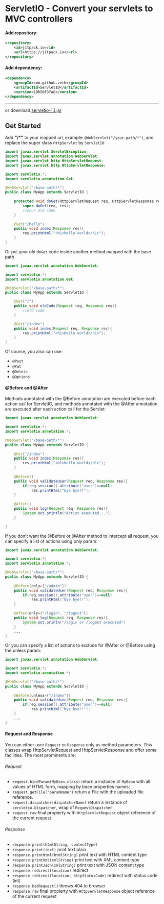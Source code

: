 # ServletIO - Convert your servlets to MVC controllers

#### Add repository:
```xml
<repository>
	<id>jitpack.io</id>
	<url>https://jitpack.io</url>
</repository>
```
#### Add dependency:
```xml
<dependency>
    <groupId>com.github.zerh</groupId>
    <artifactId>ServletIO</artifactId>
    <version>19b50f3fa8</version>
</dependency>
```

---
or download [servletio-1.1.jar](https://mega.nz/#!h0lVGYjL!pKf_q6WPZRQT_5epzcY4TzNbPaKz05oejEXIAoVIc6M)

## Get Started
Add **"/*"** to your mapped url, example: ```@WebServlet("/your-path/*")```, and replace the super class ```HttpServlet``` by ```ServletIO```

```java
import javax.servlet.ServletException;
import javax.servlet.annotation.WebServlet;
import javax.servlet.http.HttpServletRequest;
import javax.servlet.http.HttpServletResponse;

import servletio.*;
import servletio.annotation.Get;

@WebServlet("/base-path/*")
public class MyApp extends ServletIO {
    
    protected void doGet(HttpServletRequest req, HttpServletResponse res) {
        super.doGet(req, res);
        //your old code
    }
    
    @Get("/hello")
    public void index(Response res){
        res.printHtml("<h1>hello world</h1>");
    }
}

```
Or put your old ```doGet``` code inside another method mapped with the base path
```java
import javax.servlet.annotation.WebServlet;

import servletio.*;
import servletio.annotation.Get;

@WebServlet("/base-path/*")
public class MyApp extends ServletIO {

    @Get("/")
    public void oldCode(Request req, Response res){
        //old code
    }

    @Get("/index")
    public void index(Request req, Response res){
        res.printHtml("<h1>hello world</h1>");
    }
}
```

Of course, you also can use:
- ```@Post```
- ```@Put```
- ```@Delete```
- ```@Options```

#### @Before and @After

Methods annotated with the @Before annotation are executed before each action call for ServletIO, and methods annotated with the @After annotation are executed after each action call for the Servlet:

```java
import javax.servlet.annotation.WebServlet;

import servletio.*;
import servletio.annotation.*;

@WebServlet("/base-path/*")
public class MyApp extends ServletIO {
       
    @Get("/index")
    public void index(Response res){
        res.printHtml("<h1>hello world</h1>");
    }
    
    @Before()
    public void validateUser(Request req, Response res){
        if(req.session().attribute("user")==null)
            res.printHtml("bye bye!!");
    }
    
    @After()
    public void log(Request req, Response res){
        System.out.println("Action executed...");
    }

}
```
If you don’t want the @Before or @After method to intercept all request, you can specify a list of actions using only param:

```java
import javax.servlet.annotation.WebServlet;

import servletio.*;
import servletio.annotation.*;

@WebServlet("/base-path/*")
public class MyApp extends ServletIO {
    
    @Before(only={"/admin"})
    public void validateUser(Request req, Response res){
        if(req.session().attribute("user")==null)
            res.printHtml("bye bye!!");
    }
    
    @After(only={"/login", "/logout"})
    public void log(Request req, Response res){
        System.out.prinln("/login or /logout executed")
    }
    ...
}
```

Or you can specify a list of actions to exclude for @After or @Before using the unless param:

```java
import javax.servlet.annotation.WebServlet;

import servletio.*;
import servletio.annotation.*;

@WebServlet("/base-path/*")
public class MyApp extends ServletIO {
    
    @Before(unless={"/index"})
    public void validateUser(Request req, Response res){
        if(req.session().attribute("user")==null)
            res.printHtml("bye bye!!");
    }
    ...
}
```

#### Request and Response

You can either user ```Request``` or ```Response``` only as method parameters. This classes wrap HttpServletRequest and HttpServletResponse and offer some facilities. The most prominents are:

###### Request
- ```request.bindParam(MyBean.class)``` return a instance of ```MyBean``` with all values of HTML form, mapping by bean properties names;
- ```request.getFile("paramName")``` return a File with the uploaded file reference.
- ```request.dispatcher(dispatcherName)``` return a instance of ```servletio.Dispatcher```, wrap of ```RequestDispatcher```
- ```request.raw``` final propierty with ```HttpServletRequest``` object reference of the current request

###### Response
- ```response.print(htmlString, contentType)```
- ```response.print(text)``` print text plain
- ```response.printHtml(htmlString)``` print text with HTML content type
- ```response.printXml(xmlString)``` print text with XML content type
- ```response.printJson(xmlString)``` print text with JSON content type
- ```response.redirect(location)``` redirect
- ```response.redirect(location, httpStatusCode)``` redirect with status code (int)
- ```response.badRequest()``` throws 404 to browser
- ```response.raw``` final propierty with ```HttpServletResponse``` object reference of the current request
